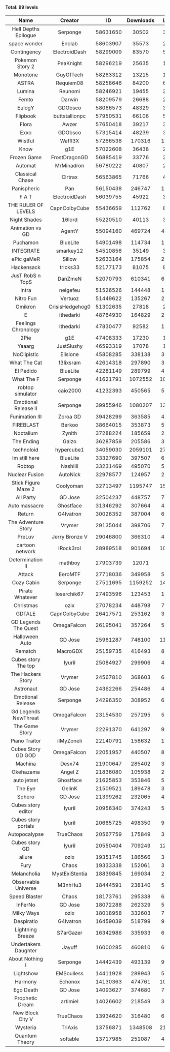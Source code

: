 #### Total: 99 levels

| Name | Creator | ID | Downloads | Likes |
|:---:|:---:|:---:|:---:|:---:|
| Hell Depths Epilogue | Serponge | 58631650 | 30502 | 3155
| space wonder | Enolab | 58603907 | 35573 | 2404
| Contingency | ElectroidDash | 58299009 | 83570 | 5024
| Pokemon Story 2 | PeaKnight | 58296219 | 25635 | 1706
| Monotone | GuyOfTech | 58263312 | 13215 | 1049
| ASTRA | Requiem08 | 58258646 | 84200 | 6493
| Lumina | Reunomi | 58246921 | 19455 | 2707
| Femto | Darwin | 58209579 | 26688 | 2655
| EulogY | GDObsco | 58066573 | 48329 | 3472
| Flipbook | buttstallionpc | 57950531 | 66106 | 5059
| Flora | Awzer  | 57650418 | 39217 | 3115
| Exxo | GDObsco | 57315414 | 48239 | 3216
| Wistful | Waffl3X | 57266538 | 170316 | 10892
| Know | g1E | 57022608 | 36438 | 2305
| Frozen Game | FrostDragonGD | 56885419 | 33776 | 2722
| Automat | MrMinadron | 56780222 | 40807 | 2763
| Classical Chase | Cirtrax | 56563865 | 71766 | 4989
| Panispheric | Pan | 56150438 | 246747 | 19084
| F A T | ElectroidDash | 56039755 | 45922 | 3377
| THE RULER OF LEVELS | CapnColbyCube | 55436659 | 112762 | 8091
| Night Shades | 16lord | 55220510 | 40113 | 3108
| Animation vs GD | AgentY | 55094160 | 469724 | 44176
| Puchamon | BlueLite | 54901498 | 114734 | 11241
| INTEGRATE | smarkey12 | 54510856 | 35149 | 3242
| ePic gaMeR | Sillow | 52633164 | 175854 | 21617
| Hackensack | tricks33 | 52177173 | 81075 | 8295
| JusT RobS n TopS | DanZmeN | 52070793 | 610341 | 68033
| Intra | neigefeu | 51526526 | 144448 | 13914
| Nitro Fun | Vertuoz | 51449622 | 135267 | 20301
| Omikron  | CrisisHedgehog0 | 51302635 | 27818 | 2774
| E | ithedarki | 48764930 | 164829 | 24019
| Feelings Chronology | ithedarki | 47830477 | 92582 | 13358
| 2Pie | g1E | 47408333 | 17230 | 1511
| Yaaarg | JustSlushy | 46593319 | 17078 | 1559
| NoClipistic | Elisione | 45808285 | 338138 | 33497
| What The Cat | f3lixsram | 42614318 | 297890 | 38648
| El Pedido | BlueLite | 42281149 | 289799 | 43287
| What The F | Serponge | 41621791 | 1072552 | 105243
| robtop simulator | caio2000 | 41232393 | 450565 | 56124
| Emotional Release II | Serponge | 39955946 | 1080207 | 130492
| Funimation III | Zoroa GD | 39428299 | 363585 | 47066
| FIREBLAST | Berkoo | 38664015 | 353873 | 51618
| Noctalium | Zynith | 37288224 | 185659 | 24644
| The Ending | Galzo | 36287859 | 205586 | 33058
| technoloid | hypercube1 | 34059030 | 2059101 | 278774
| Im still here | BlueLite | 33327690 | 397507 | 65865
| Robtop | NashIiii | 33231469 | 495070 | 59844
| Nuclear Fusion | AutoNick | 32978577 | 124957 | 20845
| Stick Figure Maze 2 | Coolyoman | 32713497 | 1195747 | 153822
| All Party | GD Jose | 32504237 | 448757 | 78627
| Auto massacre | Ghostface | 31346292 | 307664 | 45685
| Return | G4lvatron | 30026352 | 387004 | 67653
| The Adventure Story | Vrymer | 29135044 | 398706 | 70029
| PreLuv | Jerry Bronze V | 29046800 | 366310 | 49141
| cartoon network | IRock3roI | 28989518 | 901694 | 108970
| Determination II | mathboy | 27903739 | 12071 | 851
| Attack | EeroMTF | 27718036 | 349958 | 50176
| Cozy Cabin | Serponge | 27511695 | 1159252 | 143111
| Pirate Whatever | loserchik67 | 27493596 | 123453 | 18057
| Christmas | ozix | 27078234 | 448798 | 71705
| GDTALE  | CapnColbyCube | 26417571 | 253162 | 38275
| GD Legends The Quest | OmegaFalcon | 26195041 | 357264 | 57090
| Halloween Auto | GD Jose | 25961287 | 746100 | 113887
| Rematch | MacroGDX | 25159735 | 416493 | 80909
| Cubes story The top | IyuriI | 25084927 | 299906 | 42441
| The Hackers Story | Vrymer | 24567810 | 368603 | 60115
| Astronaut | GD Jose | 24362266 | 254486 | 45286
| Emotional Release | Serponge | 24296350 | 308952 | 62272
| Gd Legends NewThreat | OmegaFalcon | 23154530 | 257295 | 53018
| The Game Story | Vrymer | 22291370 | 641297 | 96582
| Piano Traitor | iIMyZoneIi | 22140791 | 158632 | 19652
| Cubes Story GD GOD | OmegaFalcon | 22051957 | 440507 | 81126
| Machina | Desx74 | 21900647 | 285402 | 37173
| Okehazama | Angel Z | 21836080 | 105938 | 22159
| auto jetset | Ghostface | 21625853 | 353846 | 56113
| The Eye | GelinK | 21509521 | 189478 | 37466
| Sphero | GD Jose | 21399262 | 232065 | 49655
| Cubes story editor | IyuriI | 20956340 | 374243 | 55537
| Cubes story portals | IyuriI | 20665725 | 498350 | 90107
| Autopocalypse | TrueChaos | 20567759 | 175849 | 32762
| Cubes story GD | IyuriI | 20550404 | 709249 | 124961
| allure | ozix | 19351745 | 186566 | 37590
| Fury | Chaos | 19333338 | 152061 | 31932
| Melancholia | MystExiStentia | 18839845 | 169034 | 27906
| Observable Universe | M3nhHu3 | 18444591 | 238140 | 54874
| Speed Blaster | Chaos | 18173761 | 295338 | 67465
| InFerNo | GD Jose | 18072288 | 262329 | 54237
| Milky Ways | ozix | 18018958 | 332603 | 76667
| Despiratio | G4lvatron | 16459039 | 518799 | 95158
| Lightning Breeze | S7arGazer | 16342986 | 335933 | 62625
| Undertakers Daughter | Jayuff | 16000285 | 460810 | 62001
| About Nothing I | Serponge | 14442439 | 493139 | 91873
| Lightshow | EMSoulless | 14411928 | 288943 | 52210
| Harmony | Echonox | 14130363 | 474761 | 106281
| Ego Death | GD Jose | 14093627 | 374680 | 77374
| Prophetic Dream | artimiel | 14026602 | 218549 | 34392
| New Block City V | TrueChaos | 13934620 | 316480 | 66799
| Wysteria | TriAxis | 13756871 | 1348508 | 214003
| Quantum Theory | softable | 13717985 | 251087 | 46349
